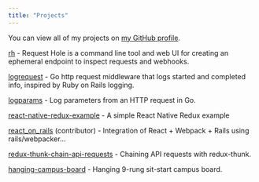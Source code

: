 ```yaml
---
title: "Projects"
---
```


You can view all of my projects on [my GitHub profile](https://github.com/aaronvb).

[rh](https://github.com/aaronvb/request_hole) - Request Hole is a command line tool and web UI for creating an ephemeral endpoint to inspect requests and webhooks.

[logrequest](https://github.com/aaronvb/logrequest) - Go http request middleware that logs started and completed info, inspired by Ruby on Rails logging.

[logparams](https://github.com/aaronvb/logparams) - Log parameters from an HTTP request in Go.

[react-native-redux-example](https://github.com/aaronvb/react-native-redux-example) - A simple React Native Redux example

[react\_on\_rails](https://github.com/shakacode/react_on_rails) (contributor) - Integration of React + Webpack + Rails using rails/webpacker...

[redux-thunk-chain-api-requests](https://github.com/aaronvb/redux-thunk-chain-api-requests) - Chaining API requests with redux-thunk.

[hanging-campus-board](https://github.com/aaronvb/hanging-campus-board) - Hanging 9-rung sit-start campus board.
